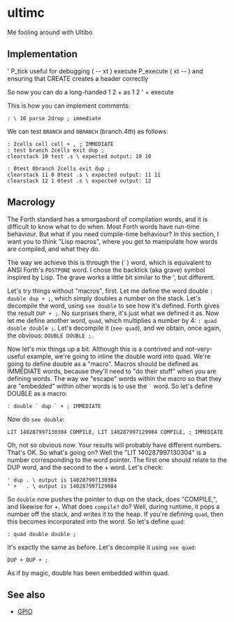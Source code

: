# ultimc
Me fooling around with Ultibo

## Implementation

' P_tick useful for debugging ( -- xt )
execute P_execute ( xt -- )
and ensuring that CREATE creates a header correctly

So now you can do a long-handed 1 2 + as 1 2 ' + execute

This is how you can implement comments:
```
: \ 10 parse 2drop ; immediate
```


We can test `BRANCH` and `0BRANCH` (branch.4th) as follows:
```
: 2cells cell cell + , ; IMMEDIATE
: test branch 2cells exit dup ;
clearstack 10 test .s \ expected output: 10 10

: 0test 0branch 2cells exit dup ;
clearstack 11 0 0test .s \ expected output: 11 11
clearstack 12 1 0test .s \ expected output: 12
```

## Macrology

The Forth standard has a smorgasbord of compilation words, and it is difficult to know what to do when. Most Forth words have run-time behaviour. But what if you need compile-time behaviour? In this section, I want you to think "Lisp macros", where you get to manipulate how words are compiled, and what they do.

The way we achieve this is through the (`` ` ``) word, which is equivalent to ANSI Forth's `POSTPONE` word. I chose the backtick (aka grave) symbol inspired by Lisp. The grave works a little bit similar to the ', but different.

Let's try things without "macros", first. Let me define the word double `: double dup + ;`, which simply doubles a number on the stack. Let's decompile the word, using `see double` to see how it's defined. Forth gives the result `DUP + ;`. No surprises there, it's just what we defined it as. Now let me define another word, `quad`, which multiplies a number by 4: `: quad double double ;`. Let's decompile it (`see quad`), and we obtain, once again, the obvious: `DOUBLE DOUBLE ;`.

Now let's mix things up a bit. Although this is a contrived and not-very-useful example, we're going to inline the double word into quad. We're going to define double as a "macro". Macros should be defined as IMMEDIATE words, because they'll need to "do their stuff" when you are defining words. The way we "escape" words within the macro so that they are "embedded" within other words is to use the `` ` `` word. So let's define DOUBLE as a macro:
```
: double ` dup ` + ; IMMEDIATE
```
Now do `see double`:
```
LIT 140287997130304 COMPILE, LIT 140287997129984 COMPILE, ; IMMEDIATE
```
Oh, not so obvious now. Your results will probably have different numbers. That's OK. So what's going on? Well the "LIT 140287997130304" is a number corresponding to the word pointer. The first one should relate to the DUP word, and the second to the + word. Let's check:
```
' dup . \ output is 140287997130304
' +   . \ output is 140287997129984
```
So `double` now pushes the pointer to dup on the stack, does "COMPILE,", and likewise for +. What does `compile?` do? Well, during runtime, it pops a number off the stack, and writes it to the heap. If you're defining `quad`, then this becomes incorporated into the word. So let's define `quad`:
```
: quad double double ;
```
It's exactly the same as before. Let's decompile it using `see quad`:
```
DUP + DUP + ; 
```
As if by magic, double has been embedded within quad.


## See also

* [GPIO](GPIO.md)
